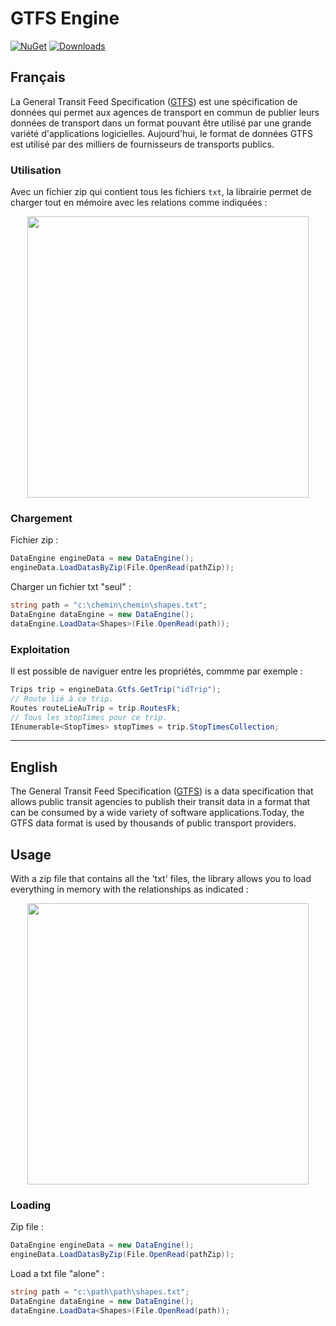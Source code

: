 # GTFS Engine
[![NuGet](https://img.shields.io/nuget/vpre/GtfsEngine.svg)](https://www.nuget.org/packages/GtfsEngine)
[![Downloads](https://img.shields.io/nuget/dt/GtfsEngine.svg)](https://www.nuget.org/packages/GtfsEngine)


## Français ##  
La General Transit Feed Specification ([GTFS](https://developers.google.com/transit/gtfs/reference?hl=fr)) est une spécification de données qui permet aux agences de transport en commun de publier leurs données de transport dans un format pouvant être utilisé par une grande variété d'applications logicielles. Aujourd'hui, le format de données GTFS est utilisé par des milliers de fournisseurs de transports publics.  

### Utilisation
Avec un fichier zip qui contient tous les fichiers `txt`, la librairie permet de charger tout en mémoire avec les relations comme indiquées :  
<p align="center"><kbd><img src="https://i.ibb.co/nr2tCBB/Quick-DBD-GTFS-model.png" height="450"></kbd></p>

### Chargement  
Fichier zip :
```csharp
DataEngine engineData = new DataEngine();
engineData.LoadDatasByZip(File.OpenRead(pathZip));
```

Charger un fichier txt "seul" :
```csharp
string path = "c:\chemin\chemin\shapes.txt";
DataEngine dataEngine = new DataEngine();
dataEngine.LoadData<Shapes>(File.OpenRead(path));
```

### Exploitation
Il est possible de naviguer entre les propriétés, commme par exemple :
```csharp
Trips trip = engineData.Gtfs.GetTrip("idTrip");
// Route lié à ce trip.
Routes routeLieAuTrip = trip.RoutesFk;
// Tous les stopTimes pour ce trip.
IEnumerable<StopTimes> stopTimes = trip.StopTimesCollection;
```
------------
## English ##  
The General Transit Feed Specification ([GTFS](https://developers.google.com/transit/gtfs/reference?hl=en)) is a data specification that allows public transit agencies to publish their transit data in a format that can be consumed by a wide variety of software applications.Today, the GTFS data format is used by thousands of public transport providers.  

## Usage
With a zip file that contains all the 'txt' files, the library allows you to load everything in memory with the relationships as indicated :
<p align="center"><kbd><img src="https://i.ibb.co/nr2tCBB/Quick-DBD-GTFS-model.png" height="450"></kbd></p>

### Loading
Zip file :
```csharp
DataEngine engineData = new DataEngine();
engineData.LoadDatasByZip(File.OpenRead(pathZip));
```

Load a txt file "alone" :
```csharp
string path = "c:\path\path\shapes.txt";
DataEngine dataEngine = new DataEngine();
dataEngine.LoadData<Shapes>(File.OpenRead(path));

